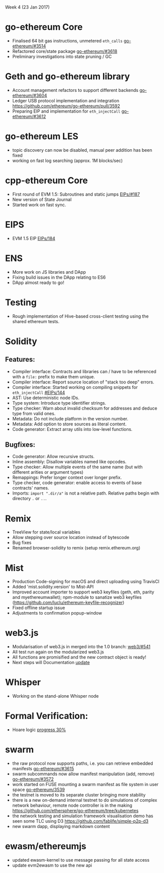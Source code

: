 Week 4 (23 Jan 2017)

# go-ethereum Core

* Finalised 64 bit gas instructions, unmetered `eth_calls` [go-ethereum/#3514](https://github.com/ethereum/go-ethereum/pull/3514)
* Refactored core/state package [go-ethereum/#3618](https://github.com/ethereum/go-ethereum/pull/3618)
* Preliminary investigations into state pruning / GC

# Geth and go-ethereum library

* Account management refactors to support different backends [go-ethereum/#3604](https://github.com/ethereum/go-ethereum/pull/3604)
* Ledger USB protocol implementation and integration
https://github.com/ethereum/go-ethereum/pull/3592
* Preparing EIP and implementation for `eth_injectCall` [go-ethereum/#3612](https://github.com/ethereum/go-ethereum/pull/3612)

# go-ethereum LES

* topic discovery can now be disabled, manual peer addition has been fixed
* working on fast log searching (approx. 1M blocks/sec)

# cpp-ethereum Core

* First round of EVM 1.5: Subroutines and static jumps [EIPs/#187](https://github.com/ethereum/EIPs/pull/187)
* New version of State Journal
* Started work on fast sync.

# EIPS

* EVM 1.5 EIP [EIPs/184](https://github.com/ethereum/EIPs/issues/184)

# ENS

* More work on JS libraries and DApp
* Fixing build issues in the DApp relating to ES6
* DApp almost ready to go!

# Testing

* Rough implementation of Hive-based cross-client testing using the shared ethereum tests. 

# Solidity

## Features:

* Compiler interface: Contracts and libraries can / have to be referenced with a ``file:`` prefix to  make them unique.
* Compiler interface: Report source location of "stack too deep" errors.
* Compiler interface: Started working on compiling snippets for `eth_injectCall`  [#EIPs/144](https://github.com/ethereum/EIPs/issues/144)
* AST: Use deterministic node IDs.
* Type system: Introduce type identifier strings.
* Type checker: Warn about invalid checksum for addresses and deduce type from valid ones.
* Metadata: Do not include platform in the version number.
* Metadata: Add option to store sources as literal content.
* Code generator: Extract array utils into low-level functions.

## Bugfixes:

* Code generator: Allow recursive structs.
* Inline assembly: Disallow variables named like opcodes.
* Type checker: Allow multiple events of the same name (but with different arities or argument types)
* Remappings: Prefer longer context over longer prefix.
* Type checker, code generator: enable access to events of base contracts' names.
* Imports: ``import ".dir/a"`` is not a relative path.  Relative paths begin with directory ``.`` or ``..``.
 
# Remix

* TreeView for state/local variables
* Allow stepping over source location instead of bytescode
* Bug fixes
* Renamed browser-solidity to remix (setup remix.ethereum.org)

# Mist

* Production Code-signing for macOS and direct uploading using TravisCI
* Added 'mist.solidity.version' to Mist-API
* Improved  account importer to support web3 keyfiles (geth, eth, parity and  myethereumwallet); npm-module to sanatize web3 keyfiles (https://github.com/luclu/ethereum-keyfile-recognizer)
* Fixed offline startup issue
* Adjustments to confirmation popup-window

# web3.js

* Modularisation of web3.js in merged into the 1.0 branch: [web3/#541](https://github.com/ethereum/web3.js/pull/541)
* All test run again on the modularized web3.js
* All functions are promisified and the new contract object is ready!
* Next steps will Documentation [update](http://web3js.readthedocs.io/en/1.0/)

# Whisper

* Working on the stand-alone Whisper node

# Formal Verification:

* Hoare logic [progress 30%](https://github.com/pirapira/eth-isabelle/milestone/4)

# swarm 

* the raw protocol now supports paths, i.e. you can retrieve embedded manifests [go-ethereum/#3615](https://github.com/ethereum/go-ethereum/pull/3615)
* swarm subcommands now allow manifest manipulation (add, remove) [go-ethereum/#3572](https://github.com/ethereum/go-ethereum/pull/3572)
* work started on FUSE mounting a swarm manifest as file system in user space [go-ethereum/3539](https://github.com/ethereum/go-ethereum/pull/3539)
* the testnet is moved to its separate cluster bringing more stability 
* there is a new on-demand internal testnet to do simulations of complex network behaviour, remote node controller is in the making https://github.com/ethersphere/go-ethereum/tree/kubernetes
* the network testing and simulation framework visualisation demo has seen some TLC using D3 https://github.com/fablife/simple-p2p-d3
* new swarm dapp, displaying markdown content 

# ewasm/ethereumjs

* updated ewasm-kernel to use message passing for all state access
* update evm2ewasm to use the new api

